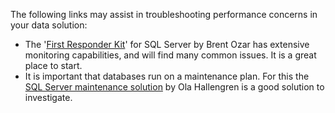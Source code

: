 The following links may assist in troubleshooting performance concerns in your data solution:

* The '[First Responder Kit](https://github.com/BrentOzarULTD/SQL-Server-First-Responder-Kit)' for SQL Server by Brent Ozar has extensive monitoring capabilities, and will find many common issues. It is a great place to start.
* It is important that databases run on a maintenance plan. For this the [SQL Server maintenance solution](https://ola.hallengren.com/) by Ola Hallengren is a good solution to investigate.